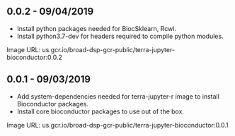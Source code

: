 ## 0.0.2 - 09/04/2019
- Install python packages needed for BiocSklearn, Rcwl.
- Install python3.7-dev for headers required to compile python modules.

Image URL: us.gcr.io/broad-dsp-gcr-public/terra-jupyter-bioconductor:0.0.2

## 0.0.1 - 09/03/2019
- Add system-dependencies needed for terra-jupyter-r image to install
  Bioconductor packages.
- Install core bioconductor packages to use out of the box.

Image URL: us.gcr.io/broad-dsp-gcr-public/terra-jupyter-bioconductor:0.0.1

